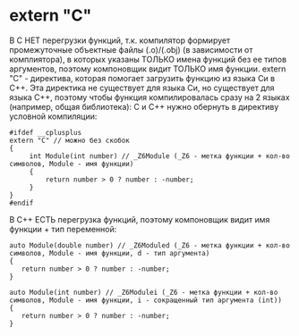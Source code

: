 # extern "C"
 В C НЕТ перегрузки функций, т.к. компилятор формирует промежуточные объектные файлы (.o)/(.obj) (в зависимости от комплиятора), в которых указаны ТОЛЬКО имена функций без ее типов аргументов, поэтому компоновщик видит ТОЛЬКО имя функции.
 extern "C" - директива, которая помогает загрузить функцию из языка Си в C++. Эта директика не существует для языка Си, но существует для языка C++, поэтому чтобы функция компилировалась сразу на 2 языках (например, общая библиотека): С и C++ нужно обернуть в директиву условной компиляции:
```
#ifdef __cplusplus
extern "C" // можно без скобок
{
     int Module(int number) // _Z6Module (_Z6 - метка функции + кол-во символов, Module - имя функции)
     {
         return number > 0 ? number : -number;
     }
}
#endif
```

 В C++ ЕСТЬ перегрузка функций, поэтому компоновщик видит имя функции + тип переменной:
 ```
auto Module(double number) // _Z6Moduled (_Z6 - метка функции + кол-во символов, Module - имя функции, d - тип аргумента)
{
    return number > 0 ? number : -number;
}

auto Module(int number) // _Z6Modulei (_Z6 - метка функции + кол-во символов, Module - имя функции, i - сокращенный тип аргумента (int))
{
    return number > 0 ? number : -number;
}
```
